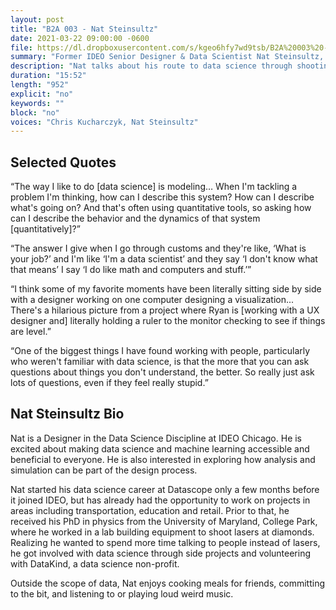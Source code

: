 ```yaml
---
layout: post
title: "B2A 003 - Nat Steinsultz"
date: 2021-03-22 09:00:00 -0600
file: https://dl.dropboxusercontent.com/s/kgeo6hfy7wd9tsb/B2A%20003%20-%20Nat%20Steinsultz.mp3
summary: "Former IDEO Senior Designer & Data Scientist Nat Steinsultz, now a Data Analyst at WattTime, talks about leaving academia behind for a career in data science."
description: "Nat talks about his route to data science through shooting lasers at diamonds."
duration: "15:52" 
length: "952"
explicit: "no" 
keywords: ""
block: "no" 
voices: "Chris Kucharczyk, Nat Steinsultz"
---
```


## Selected Quotes

“The way I like to do [data science] is modeling… When I'm tackling a problem I'm thinking, how can I describe this system? How can I describe what's going on? And that's often using quantitative tools, so asking how can I describe the behavior and the dynamics of that system \[quantitatively\]?”

“The answer I give when I go through customs and they're like, ‘What is your job?’ and I'm like ‘I'm a data scientist’ and they say ‘I don't know what that means’ I say ‘I do like math and computers and stuff.’”

“I think some of my favorite moments have been literally sitting side by side with a designer working on one computer designing a visualization... There's a hilarious picture from a project where Ryan is [working with a UX designer and] literally holding a ruler to the monitor checking to see if things are level.”

“One of the biggest things I have found working with people, particularly who weren't familiar with data science, is that the more that you can ask questions about things you don't understand, the better. So really just ask lots of questions, even if they feel really stupid.”



## Nat Steinsultz Bio

Nat is a Designer in the Data Science Discipline at IDEO Chicago. He is excited about making data science and machine learning accessible and beneficial to everyone. He is also interested in exploring how analysis and simulation can be part of the design process.

Nat started his data science career at Datascope only a few months before it joined IDEO, but has already had the opportunity to work on projects in areas including transportation, education and retail. Prior to that, he received his PhD in physics from the University of Maryland, College Park, where he worked in a lab building equipment to shoot lasers at diamonds. Realizing he wanted to spend more time talking to people instead of lasers, he got involved with data science through side projects and volunteering with DataKind, a data science non-profit.

Outside the scope of data, Nat enjoys cooking meals for friends, committing to the bit, and listening to or playing loud weird music.

